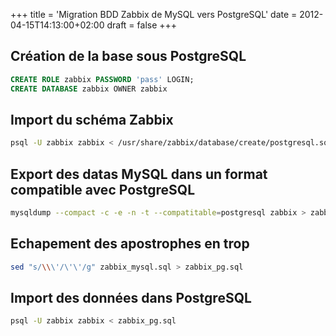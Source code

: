 +++
title = 'Migration BDD Zabbix de MySQL vers PostgreSQL'
date = 2012-04-15T14:13:00+02:00
draft = false
+++

## Création de la base sous PostgreSQL

```sql
CREATE ROLE zabbix PASSWORD 'pass' LOGIN; 
CREATE DATABASE zabbix OWNER zabbix 
```

## Import du schéma Zabbix
```bash
psql -U zabbix zabbix < /usr/share/zabbix/database/create/postgresql.sql 
```

## Export des datas MySQL dans un format compatible avec PostgreSQL
```bash
mysqldump --compact -c -e -n -t --compatitable=postgresql zabbix > zabbix_mysql.sql 
```

## Echapement des apostrophes en trop
```bash
sed "s/\\\'/\'\'/g" zabbix_mysql.sql > zabbix_pg.sql 
```

## Import des données dans PostgreSQL
```bash
psql -U zabbix zabbix < zabbix_pg.sql 
```